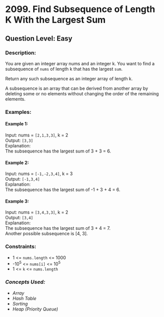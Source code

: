 # 2099. Find Subsequence of Length K With the Largest Sum
## Question Level: Easy
### Description:
You are given an integer array nums and an integer k. You want to find a subsequence of `nums` of length k that has the largest `sum`.

Return any such subsequence as an integer array of length k.

A subsequence is an array that can be derived from another array by deleting some or no elements without changing the order of the remaining elements.

### Examples:
#### Example 1:

Input: nums = `[2,1,3,3]`, k = 2  
Output: `[3,3]`  
Explanation:  
The subsequence has the largest sum of 3 + 3 = 6.  
#### Example 2:

Input: nums = `[-1,-2,3,4]`, k = 3  
Output: `[-1,3,4]`  
Explanation:   
The subsequence has the largest sum of -1 + 3 + 4 = 6.  
#### Example 3:
  
Input: nums = `[3,4,3,3]`, k = 2  
Output: `[3,4]`  
Explanation:  
The subsequence has the largest sum of 3 + 4 = 7.   
Another possible subsequence is [4, 3].  

### Constraints:

- 1 <= `nums.length` <= 1000
- -10<sup>5</sup> <= `nums[i]` <= 10<sup>5</sup>
- 1 <= `k` <= `nums.length`

### <i>Concepts Used:
- Array
- Hash Table
- Sorting
- Heap (Priority Queue)</i>